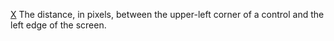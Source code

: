 [X](filename.md) The distance, in pixels, between the upper-left corner of a control and the left edge of the screen.
